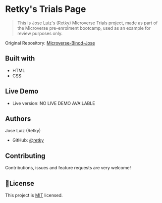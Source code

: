 # Retky's Trials Page
> This is Jose Luiz's (Retky) Microverse Trials project, made as part of the Microverse pre-enrolment bootcamp, used as an example for review purposes only.

Original Repository: [Microverse-Binod-Jose](https://github.com/Retky/microverse-binod-jose/tree/main/babel)

## Built with
- HTML
- CSS

## Live Demo
- Live version: NO LIVE DEMO AVAILABLE

## Authors
Jose Luiz (Retky)
- GitHub: [@retky](https://github.com/retky)

## Contributing
Contributions, issues and feature requests are very welcome!

## 📝License
This project is [MIT](https://github.com/mrjuda/review-the-reviewer-v2/blob/main/LICENSE) licensed.